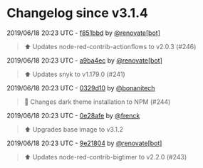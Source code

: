 # Changelog since v3.1.4

2019/06/18 20:23 UTC - [f851bbd](https://github.com/hassio-addons/addon-node-red/commit/f851bbd158c29d31421b9222cafd65a0f61119c4) by [@renovate[bot]](https://github.com/apps/renovate)
> :arrow_up: Updates node-red-contrib-actionflows to v2.0.3 (#246) 

2019/06/18 20:23 UTC - [a9ba4ec](https://github.com/hassio-addons/addon-node-red/commit/a9ba4ec57afe6b7644afbbb6b665559165aebdd2) by [@renovate[bot]](https://github.com/apps/renovate)
> :arrow_up: Updates snyk to v1.179.0 (#241) 

2019/06/18 20:23 UTC - [0329d10](https://github.com/hassio-addons/addon-node-red/commit/0329d10f034593114cefe156eaafb046b9c1d7fa) by [@bonanitech](https://github.com/bonanitech)
> :hammer: Changes dark theme installation to NPM (#244) 

2019/06/18 20:23 UTC - [0e28afe](https://github.com/hassio-addons/addon-node-red/commit/0e28afec9da8f5cd653d05e1c28b52bbe4262e1a) by [@frenck](https://github.com/frenck)
> :arrow_up: Upgrades base image to v3.1.2 

2019/06/18 20:23 UTC - [9e21804](https://github.com/hassio-addons/addon-node-red/commit/9e2180474b77685163e2e6a8c552882e4fa40a05) by [@renovate[bot]](https://github.com/apps/renovate)
> :arrow_up: Updates node-red-contrib-bigtimer to v2.2.0 (#243) 

